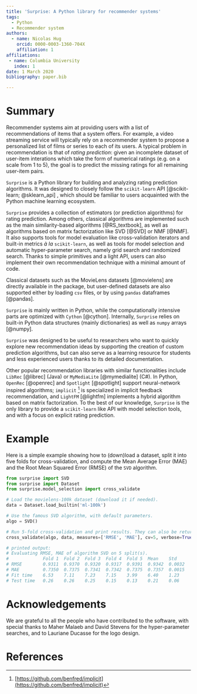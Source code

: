 ```yaml
---
title: 'Surprise: A Python library for recommender systems'
tags:
  - Python
  - Recommender system
authors:
  - name: Nicolas Hug
    orcid: 0000-0003-1360-704X
    affiliation: 1
affiliations:
 - name: Columbia University
   index: 1
date: 1 March 2020
bibliography: paper.bib

---
```


# Summary

Recommender systems aim at providing users with a list of recommendations of
items that a system offers. For example, a video streaming service will
typically rely on a recommender system to propose a personalized list of
films or series to each of its users. A typical problem in recommendation is
that of *rating prediction*: given an incomplete dataset of user-item
interations which take the form of numerical ratings (e.g. on a scale from 1
to 5), the goal is to predict the missing ratings for all remaining user-item
pairs.

`Surprise` is a Python library for building and analyzing rating prediction
algorithms. It was designed to closely follow the `scikit-learn` API
[@scikit-learn; @sklearn_api] , which should be familiar to users acquainted
with the Python machine learning ecosystem.

`Surprise` provides a collection of estimators (or prediction algorithms) for
rating prediction. Among others, classical algorithms are implemented such as
the main similarity-based algorithms [@RS_textbook], as well as algorithms
based on matrix factorization like SVD [@SVD] or NMF [@NMF]. It also supports
tools for model evaluation like cross-validation iterators and built-in
metrics *à la* `scikit-learn`, as well as tools for model selection and
automatic hyper-parameter search, namely grid search and randomized search.
Thanks to simple primitives and a light API, users can also implement their
own recommendation technique with a minimal amount of code.

Classical datasets such as the MovieLens datasets [@movielens] are directly
available in the package, but user-defined datasets are also supported either
by loading `csv` files, or by using `pandas` dataframes [@pandas].

`Surprise` is mainly written in Python, while the computationally intensive
parts are optimized with `Cython` [@cython]. Internally, `Surprise` relies on
built-in Python data structures (mainly dictionaries) as well as `numpy`
arrays [@numpy].

`Surprise` was designed to be useful to researchers who want to quickly
explore new recommendation ideas by supporting the creation of custom
prediction algorithms, but can also serve as a learning resource for students
and less experienced users thanks to its detailed documentation.

Other popular recommendation libraries with similar functionalities include
`LibRec` [@librec] (Java) or `MyMediaLite` [@mymedialite] (C#). In Python,
`OpenRec` [@openrec] and `Spotlight` [@spotlight] support neural-network
inspired algorithms; `implicit` [^1] is specialized in implicit feedback
recommendation, and `LightFM` [@lightfm] implements a hybrid algorithm based
on matrix factorization. To the best of our knowledge, `Surprise` is the only
library to provide a `scikit-learn` like API with model selection tools, and
with a focus on explicit rating prediction.

[^1]: [https://github.com/benfred/implicit](https://github.com/benfred/implicit)

# Example

Here is a simple example showing how to (down)load a dataset, split it into
five folds for cross-validation, and compute the Mean Average Error (MAE) and
the Root Mean Squared Error (RMSE) of the `SVD` algorithm.

```python
from surprise import SVD
from surprise import Dataset
from surprise.model_selection import cross_validate

# Load the movielens-100k dataset (download it if needed).
data = Dataset.load_builtin('ml-100k')

# Use the famous SVD algorithm, with default parameters.
algo = SVD()

# Run 5-fold cross-validation and print results. They can also be returned.
cross_validate(algo, data, measures=['RMSE', 'MAE'], cv=5, verbose=True)

# printed output:
# Evaluating RMSE, MAE of algorithm SVD on 5 split(s).
#             Fold 1  Fold 2  Fold 3  Fold 4  Fold 5  Mean    Std
# RMSE        0.9311  0.9370  0.9320  0.9317  0.9391  0.9342  0.0032
# MAE         0.7350  0.7375  0.7341  0.7342  0.7375  0.7357  0.0015
# Fit time    6.53    7.11    7.23    7.15    3.99    6.40    1.23
# Test time   0.26    0.26    0.25    0.15    0.13    0.21    0.06
```

# Acknowledgements

We are grateful to all the people who have contributed to the software, with
special thanks to Maher Malaeb and David Stevens for the hyper-parameter
searches, and to Lauriane Ducasse for the logo design.

# References
